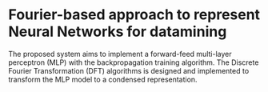 # Fourier-based approach to represent Neural Networks for datamining

The proposed system aims to implement a forward-feed multi-layer perceptron (MLP) with the backpropagation training algorithm. The Discrete Fourier Transformation (DFT) algorithms is designed and implemented to transform the MLP model to a condensed representation. 

